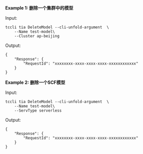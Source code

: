 **Example 1: 删除一个集群中的模型**



Input: 

```
tccli tia DeleteModel --cli-unfold-argument  \
    --Name test-model\
    --Cluster ap-beijing
```

Output: 
```
{
    "Response": {
        "RequestId": "xxxxxxxx-xxxx-xxxx-xxxx-xxxxxxxxxxxx"
    }
}
```

**Example 2: 删除一个SCF模型**



Input: 

```
tccli tia DeleteModel --cli-unfold-argument  \
    --Name test-model\
    --ServType serverless
```

Output: 
```
{
    "Response": {
        "RequestId": "xxxxxxxx-xxxx-xxxx-xxxx-xxxxxxxxxxxx"
    }
}
```

